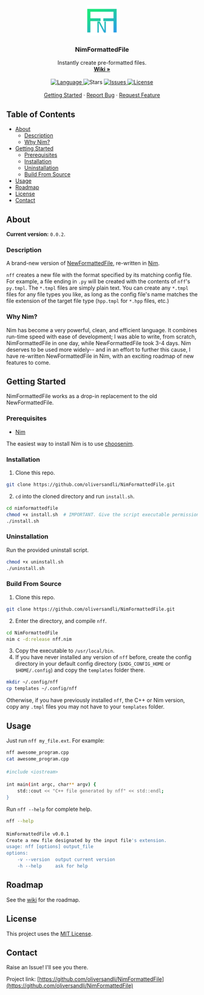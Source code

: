<!--
Credit to othnieldrew's https://github.com/othneildrew/Best-README-Template for formatting inspiration.
-->

<!-- PROJECT SHIELDS
[![Language](https://img.shields.io/badge/language-nim-yellow?style=flat-square&logo=nim)](https://nim-lang.org/)
[![Issues](https://img.shields.io/github/issues/oliversandli/NimFormattedFile?style=flat-square)](https://github.com/oliversandli/NimFormattedFile/issues)
[![MIT License](https://img.shields.io/badge/license-MIT-blue?style=flat-square&logo=github)](https://github.com/oliversandli/NimFormattedFile/blob/master/LICENSE)
-->

<!-- PROJECT LOGO -->
<br />
<p align="center">
    <a href="https://github.com/oliversandli/NimFormattedFile/wiki">
        <img src="images/logo.png" alt="Logo" width="80" height="80">
    </a>
    <h3 align="center">NimFormattedFile</h3>
    <p align="center">
        Instantly create pre-formatted files.
        <br />
        <a href="https://github.com/oliversandli/NimFormattedFile/wiki"><strong>Wiki »</strong></a>
        <br />
        <br />
        <a href="https://nim-lang.org/">
            <img src="https://img.shields.io/badge/language-nim-yellow?style=flat-square&logo=nim" alt="Language">
        </a>
        <img src="https://img.shields.io/github/stars/oliversandli/NimFormattedFile?style=flat-square&logo=github" alt="Stars">
        <a href="https://github.com/oliversandli/NimFormattedFile/issues">
            <img src="https://img.shields.io/github/issues/oliversandli/NimFormattedFile?style=flat-square&logo=github" alt="Issues">
        </a>
        <a href="https://github.com/oliversandli/NimFormattedFile/blob/master/LICENSE">
            <img src="https://img.shields.io/badge/license-MIT-blue?style=flat-square&logo=github" alt="License">
        </a>
        <br />
        <br />
        <a href="https://github.com/oliversandli/NimFormattedFile#getting-started">Getting Started</a>
        ·
        <a href="https://github.com/oliversandli/NimFormattedFile/issues">Report Bug</a>
        ·
        <a href="https://github.com/oliversandli/NimFormattedFile/issues">Request Feature</a>
    </p>
</p>

## Table of Contents

* [About](#about)
    * [Description](#description)
    * [Why Nim?](#why-nim)
* [Getting Started](#getting-started)
    * [Prerequisites](#prerequisites)
    * [Installation](#installation)
    * [Uninstallation](#uninstallation)
    * [Build From Source](#build-from-source)
* [Usage](#usage)
* [Roadmap](#roadmap)
* [License](#license)
* [Contact](#contact)

## About

**Current version:** `0.0.2`.

### Description

A brand-new version of [NewFormattedFile](https://github.com/oliversandli/NewFormattedFile), re-written in [Nim](https://nim-lang.org/).

`nff` creates a new file with the format specified by its matching config file. For example, a file ending in `.py` will be created with the contents of `nff`'s `py.tmpl`. The `*.tmpl` files are simply plain text. You can create any `*.tmpl` files for any file types you like, as long as the config file's name matches the file extension of the target file type (`hpp.tmpl` for `*.hpp` files, etc.)

### Why Nim?

Nim has become a very powerful, clean, and efficient language. It combines run-time speed with ease of development; I was able to write, from scratch, NimFormattedFile in one day, while NewFormattedFile took 3-4 days. Nim deserves to be used more widely-- and in an effort to further this cause, I have re-written NewFormattedFile in Nim, with an exciting roadmap of new features to come.

## Getting Started

NimFormattedFile works as a drop-in replacement to the old NewFormattedFile.

### Prerequisites

- [Nim](https://nim-lang.org/)

The easiest way to install Nim is to use [choosenim](https://github.com/dom96/choosenim#choosenim).

### Installation

1. Clone this repo.
```bash
git clone https://github.com/oliversandli/NimFormattedFile.git
```
2. `cd` into the cloned directory and run `install.sh`.
```bash
cd nimformattedfile
chmod +x install.sh  # IMPORTANT. Give the script executable permissions.
./install.sh
```

### Uninstallation

Run the provided uninstall script.
```bash
chmod +x uninstall.sh
./uninstall.sh
```

### Build From Source

1. Clone this repo.
```bash
git clone https://github.com/oliversandli/NimFormattedFile.git
```
2. Enter the directory, and compile `nff`.
```bash
cd NimFormattedFile
nim c -d:release nff.nim
```
3. Copy the executable to `/usr/local/bin`.
4. If you have never installed any version of `nff` before, create the config directory in your default config directory (`$XDG_CONFIG_HOME` or `$HOME/.config`) and copy the `templates` folder there.
```bash
mkdir ~/.config/nff
cp templates ~/.config/nff
```
Otherwise, if you have previously installed `nff`, the C++ or Nim version, copy any `.tmpl` files you may not have to your `templates` folder.

## Usage

Just run `nff my_file.ext`. For example:
```bash
nff awesome_program.cpp
cat awesome_program.cpp

#include <iostream>

int main(int argc, char** argv) {
    std::cout << "C++ file generated by nff" << std::endl;
}
```

Run `nff --help` for complete help.
```bash
nff --help

NimFormattedFile v0.0.1
Create a new file designated by the input file's extension.
usage: nff [options] output_file
options:
    -v --version  output current version
    -h --help     ask for help
```

## Roadmap

See the [wiki](https://github.com/oliversandli/NimFormattedFile/wiki) for the roadmap.

## License

This project uses the [MIT License](https://github.com/oliversandli/NimFormattedFile/blob/master/LICENSE).

## Contact

Raise an Issue! I'll see you there.

Project link: [https://github.com/oliversandli/NimFormattedFile](https://github.com/oliversandli/NimFormattedFile)

